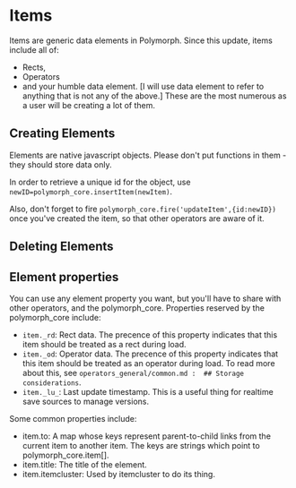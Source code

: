 # Items
Items are generic data elements in Polymorph. Since this update, items include all of:
- Rects,
- Operators
- and your humble data element. [I will use data element to refer to anything that is not any of the above.] These are the most numerous as a user will be creating a lot of them.

## Creating Elements
Elements are native javascript objects. Please don't put functions in them - they should store data only.

In order to retrieve a unique id for the object, use `newID=polymorph_core.insertItem(newItem)`.

Also, don't forget to fire `polymorph_core.fire('updateItem',{id:newID})` once you've created the item, so that other operators are aware of it.

## Deleting Elements




## Element properties
You can use any element property you want, but you'll have to share with other operators, and the polymorph_core. Properties reserved by the polymorph_core include:
- `item._rd`: Rect data. The precence of this property indicates that this item should be treated as a rect during load.
- `item._od`: Operator data. The precence of this property indicates that this item should be treated as an operator during load. To read more about this, see `operators_general/common.md :  ## Storage considerations`.
- `item._lu_`: Last update timestamp. This is a useful thing for realtime save sources to manage versions.

Some common properties include:
- item.to: A map whose keys represent parent-to-child links from the current item to another item. The keys are strings which point to polymorph_core.item[].
- item.title: The title of the element.
- item.itemcluster: Used by itemcluster to do its thing. 
